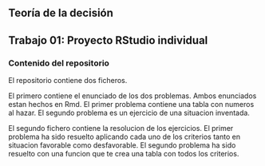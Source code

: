 ## Teoría de la decisión
## Trabajo 01: Proyecto RStudio individual

### Contenido del repositorio 
  El repositorio contiene dos ficheros. 

  El primero contiene el enunciado de los dos problemas. Ambos enunciados estan hechos en Rmd. El primer problema contiene una tabla con numeros al hazar. El segundo problema es un ejercicio de una situacion inventada.

  El segundo fichero contiene la resolucion de los ejercicios. El primer problema ha sido resuelto aplicando cada uno de los criterios tanto en situacion favorable como desfavorable. El segundo problema ha sido resuelto con una funcion que te crea una tabla con todos los criterios.  